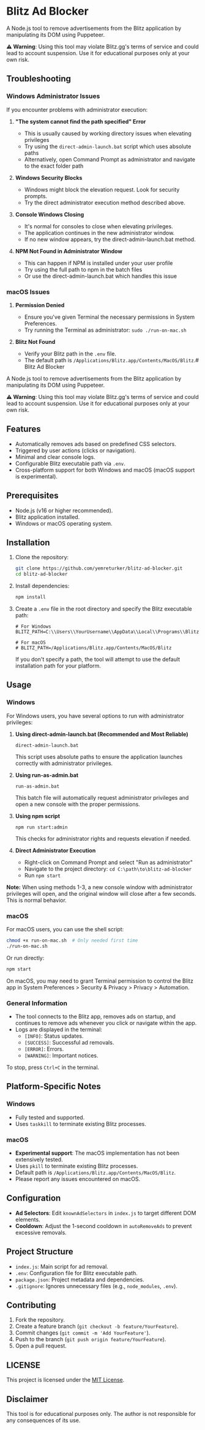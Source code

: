 # Blitz Ad Blocker

A Node.js tool to remove advertisements from the Blitz application by manipulating its DOM using Puppeteer.

**⚠️ Warning**: Using this tool may violate Blitz.gg's terms of service and could lead to account suspension. Use it for educational purposes only at your own risk.

## Troubleshooting

### Windows Administrator Issues
If you encounter problems with administrator execution:

1. **"The system cannot find the path specified" Error**
   - This is usually caused by working directory issues when elevating privileges
   - Try using the `direct-admin-launch.bat` script which uses absolute paths
   - Alternatively, open Command Prompt as administrator and navigate to the exact folder path

2. **Windows Security Blocks**
   - Windows might block the elevation request. Look for security prompts.
   - Try the direct administrator execution method described above.

3. **Console Windows Closing**
   - It's normal for consoles to close when elevating privileges.
   - The application continues in the new administrator window.
   - If no new window appears, try the direct-admin-launch.bat method.

4. **NPM Not Found in Administrator Window**
   - This can happen if NPM is installed under your user profile
   - Try using the full path to npm in the batch files
   - Or use the direct-admin-launch.bat which handles this issue

### macOS Issues
1. **Permission Denied**
   - Ensure you've given Terminal the necessary permissions in System Preferences.
   - Try running the Terminal as administrator: `sudo ./run-on-mac.sh`

2. **Blitz Not Found**
   - Verify your Blitz path in the `.env` file.
   - The default path is `/Applications/Blitz.app/Contents/MacOS/Blitz`.# Blitz Ad Blocker

A Node.js tool to remove advertisements from the Blitz application by manipulating its DOM using Puppeteer.

**⚠️ Warning**: Using this tool may violate Blitz.gg's terms of service and could lead to account suspension. Use it for educational purposes only at your own risk.

## Features
- Automatically removes ads based on predefined CSS selectors.
- Triggered by user actions (clicks or navigation).
- Minimal and clear console logs.
- Configurable Blitz executable path via `.env`.
- Cross-platform support for both Windows and macOS (macOS support is experimental).

## Prerequisites
- Node.js (v16 or higher recommended).
- Blitz application installed.
- Windows or macOS operating system.

## Installation
1. Clone the repository:
   ```bash
   git clone https://github.com/yemreturker/blitz-ad-blocker.git
   cd blitz-ad-blocker
   ```
2. Install dependencies:
   ```bash
   npm install
   ```
3. Create a `.env` file in the root directory and specify the Blitz executable path:
   ```env
   # For Windows
   BLITZ_PATH=C:\\Users\\YourUsername\\AppData\\Local\\Programs\\Blitz\\Blitz.exe
   
   # For macOS
   # BLITZ_PATH=/Applications/Blitz.app/Contents/MacOS/Blitz
   ```
   If you don't specify a path, the tool will attempt to use the default installation path for your platform.

## Usage

### Windows
For Windows users, you have several options to run with administrator privileges:

1. **Using direct-admin-launch.bat (Recommended and Most Reliable)**
   ```
   direct-admin-launch.bat
   ```
   This script uses absolute paths to ensure the application launches correctly with administrator privileges.

2. **Using run-as-admin.bat**
   ```
   run-as-admin.bat
   ```
   This batch file will automatically request administrator privileges and open a new console with the proper permissions.

3. **Using npm script**
   ```
   npm run start:admin
   ```
   This checks for administrator rights and requests elevation if needed.

4. **Direct Administrator Execution**
   - Right-click on Command Prompt and select "Run as administrator"
   - Navigate to the project directory: `cd C:\path\to\blitz-ad-blocker`
   - Run `npm start`

**Note:** When using methods 1-3, a new console window with administrator privileges will open, and the original window will close after a few seconds. This is normal behavior.

### macOS
For macOS users, you can use the shell script:
```bash
chmod +x run-on-mac.sh  # Only needed first time
./run-on-mac.sh
```

Or run directly:
```bash
npm start
```

On macOS, you may need to grant Terminal permission to control the Blitz app in System Preferences > Security & Privacy > Privacy > Automation.

### General Information
- The tool connects to the Blitz app, removes ads on startup, and continues to remove ads whenever you click or navigate within the app.
- Logs are displayed in the terminal:
   - `[INFO]`: Status updates.
   - `[SUCCESS]`: Successful ad removals.
   - `[ERROR]`: Errors.
   - `[WARNING]`: Important notices.

To stop, press `Ctrl+C` in the terminal.

## Platform-Specific Notes

### Windows
- Fully tested and supported.
- Uses `taskkill` to terminate existing Blitz processes.

### macOS
- **Experimental support**: The macOS implementation has not been extensively tested.
- Uses `pkill` to terminate existing Blitz processes.
- Default path is `/Applications/Blitz.app/Contents/MacOS/Blitz`.
- Please report any issues encountered on macOS.

## Configuration
- **Ad Selectors**: Edit `knownAdSelectors` in `index.js` to target different DOM elements.
- **Cooldown**: Adjust the 1-second cooldown in `autoRemoveAds` to prevent excessive removals.

## Project Structure
- `index.js`: Main script for ad removal.
- `.env`: Configuration file for Blitz executable path.
- `package.json`: Project metadata and dependencies.
- `.gitignore`: Ignores unnecessary files (e.g., `node_modules`, `.env`).

## Contributing
1. Fork the repository.
2. Create a feature branch (`git checkout -b feature/YourFeature`).
3. Commit changes (`git commit -m 'Add YourFeature'`).
4. Push to the branch (`git push origin feature/YourFeature`).
5. Open a pull request.

## LICENSE
This project is licensed under the [MIT License](LICENSE).

## Disclaimer
This tool is for educational purposes only. The author is not responsible for any consequences of its use.
